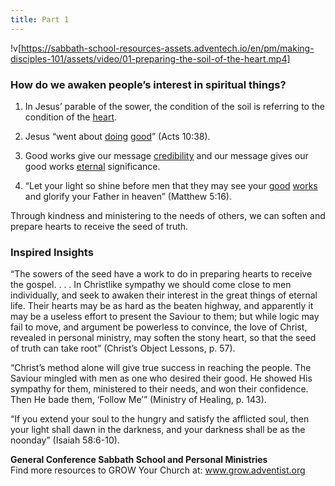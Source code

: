 ```yaml
---
title: Part 1
---
```


!v[https://sabbath-school-resources-assets.adventech.io/en/pm/making-disciples-101/assets/video/01-preparing-the-soil-of-the-heart.mp4]

### How do we awaken people’s interest in spiritual things?

1. In Jesus’ parable of the sower, the condition of the soil is referring to the condition of the [heart]().

2. Jesus “went about [doing]() [good]()” (Acts 10:38).

3. Good works give our message [credibility]() and our message gives our good works [eternal]() significance.

4. “Let your light so shine before men that they may see your [good]() [works]() and glorify your Father in heaven” (Matthew 5:16).

Through kindness and ministering to the needs of others, we can soften and prepare hearts to receive the seed of truth.

### Inspired Insights

“The sowers of the seed have a work to do in preparing hearts to receive the gospel. . . . In Christlike sympathy we should come close to men individually, and seek to awaken their interest in the great things of eternal life. Their hearts may be as hard as the beaten highway, and apparently it may be a useless effort to present the Saviour to them; but while logic may fail to move, and argument be powerless to convince, the love of Christ, revealed in personal ministry, may soften the stony heart, so that the seed of truth can take root” (Christ’s Object Lessons, p. 57).

“Christ’s method alone will give true success in reaching the people. The Saviour mingled with men as one who desired their good. He showed His sympathy for them, ministered to their needs, and won their confidence. Then He bade them, ‘Follow Me’” (Ministry of Healing, p. 143).

“If you extend your soul to the hungry and satisfy the afflicted soul, then your light shall dawn in the darkness, and your darkness shall be as the noonday” (Isaiah 58:6-10).

**General Conference Sabbath School and Personal Ministries**\
Find more resources to GROW Your Church at: www.grow.adventist.org